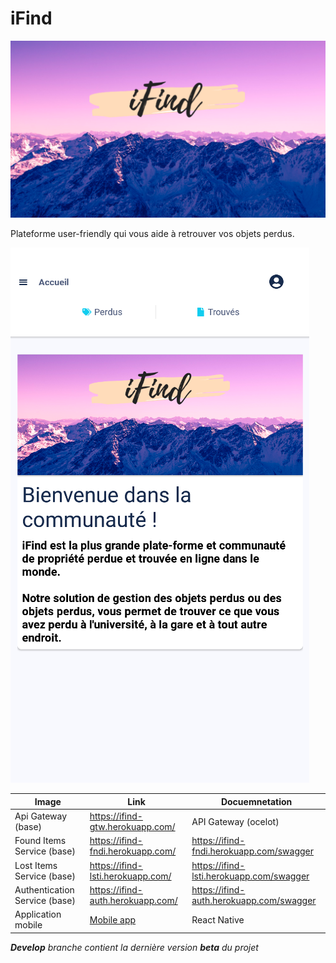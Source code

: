 # iFind

![iFind logo](https://github.com/s4sixty/iFind/blob/master/iFind%20app/assets/imgs/iFindBanner.png)
 
Plateforme user-friendly qui vous aide à retrouver vos objets perdus.

![Page d'accueil](https://github.com/s4sixty/iFind/blob/master/iFind%20app/assets/imgs/home.png)

| Image | Link | Docuemnetation |
| ------------- | ------------- | ------------- |
| Api Gateway (base) | https://ifind-gtw.herokuapp.com/ | API Gateway (ocelot)
| Found Items Service (base) | https://ifind-fndi.herokuapp.com/ | https://ifind-fndi.herokuapp.com/swagger
| Lost Items Service (base) | https://ifind-lsti.herokuapp.com/ | https://ifind-lsti.herokuapp.com/swagger
| Authentication Service (base) | https://ifind-auth.herokuapp.com/ | https://ifind-auth.herokuapp.com/swagger
| Application mobile | [Mobile app](https://github.com/s4sixty/iFind/tree/master/iFind%20app) | React Native

_**Develop** branche contient la dernière version **beta** du projet_

